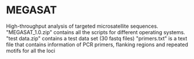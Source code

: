 # MEGASAT
High-throughput analysis of targeted microsatellite sequences.
"MEGASAT_1.0.zip" contains all the scripts for different operating systems.
"test data.zip" contains a test data set (30 fastq files)
"primers.txt" is a text file that contains information of PCR primers, flanking regions and repeated motifs for all the loci
